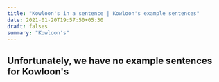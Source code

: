 ```yaml
---
title: "Kowloon's in a sentence | Kowloon's example sentences"
date: 2021-01-20T19:57:50+05:30
draft: falses
summary: "Kowloon's"
---
```

## Unfortunately, we have no example sentences for Kowloon's                 
